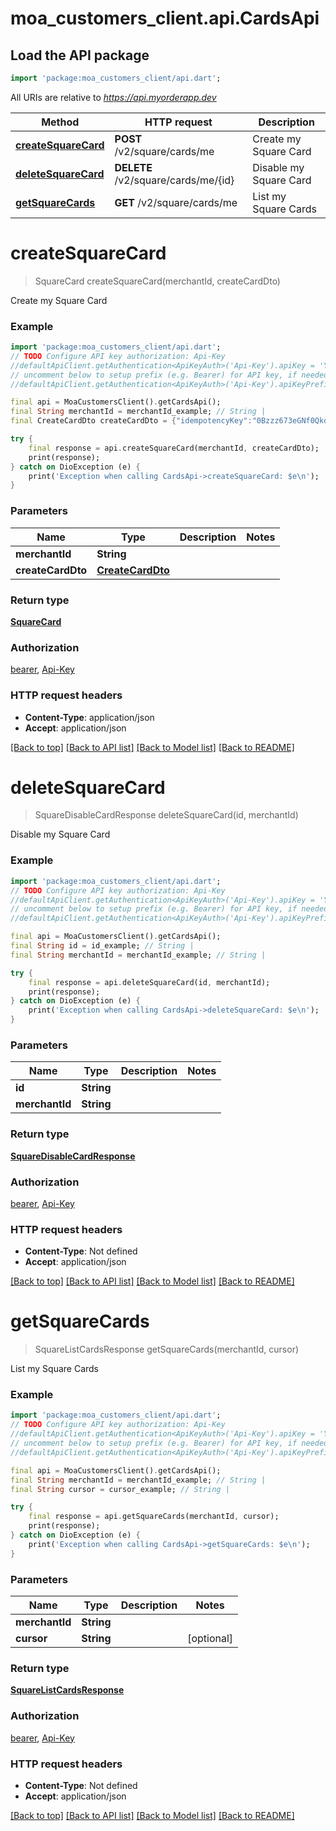 # moa_customers_client.api.CardsApi

## Load the API package
```dart
import 'package:moa_customers_client/api.dart';
```

All URIs are relative to *https://api.myorderapp.dev*

Method | HTTP request | Description
------------- | ------------- | -------------
[**createSquareCard**](CardsApi.md#createsquarecard) | **POST** /v2/square/cards/me | Create my Square Card
[**deleteSquareCard**](CardsApi.md#deletesquarecard) | **DELETE** /v2/square/cards/me/{id} | Disable my Square Card
[**getSquareCards**](CardsApi.md#getsquarecards) | **GET** /v2/square/cards/me | List my Square Cards


# **createSquareCard**
> SquareCard createSquareCard(merchantId, createCardDto)

Create my Square Card

### Example
```dart
import 'package:moa_customers_client/api.dart';
// TODO Configure API key authorization: Api-Key
//defaultApiClient.getAuthentication<ApiKeyAuth>('Api-Key').apiKey = 'YOUR_API_KEY';
// uncomment below to setup prefix (e.g. Bearer) for API key, if needed
//defaultApiClient.getAuthentication<ApiKeyAuth>('Api-Key').apiKeyPrefix = 'Bearer';

final api = MoaCustomersClient().getCardsApi();
final String merchantId = merchantId_example; // String | 
final CreateCardDto createCardDto = {"idempotencyKey":"0Bzzz673eGNf0QkqRSZ6F","sourceId":"cnon:card-nonce-ok","postalCode":"94103"}; // CreateCardDto | 

try {
    final response = api.createSquareCard(merchantId, createCardDto);
    print(response);
} catch on DioException (e) {
    print('Exception when calling CardsApi->createSquareCard: $e\n');
}
```

### Parameters

Name | Type | Description  | Notes
------------- | ------------- | ------------- | -------------
 **merchantId** | **String**|  | 
 **createCardDto** | [**CreateCardDto**](CreateCardDto.md)|  | 

### Return type

[**SquareCard**](SquareCard.md)

### Authorization

[bearer](../README.md#bearer), [Api-Key](../README.md#Api-Key)

### HTTP request headers

 - **Content-Type**: application/json
 - **Accept**: application/json

[[Back to top]](#) [[Back to API list]](../README.md#documentation-for-api-endpoints) [[Back to Model list]](../README.md#documentation-for-models) [[Back to README]](../README.md)

# **deleteSquareCard**
> SquareDisableCardResponse deleteSquareCard(id, merchantId)

Disable my Square Card

### Example
```dart
import 'package:moa_customers_client/api.dart';
// TODO Configure API key authorization: Api-Key
//defaultApiClient.getAuthentication<ApiKeyAuth>('Api-Key').apiKey = 'YOUR_API_KEY';
// uncomment below to setup prefix (e.g. Bearer) for API key, if needed
//defaultApiClient.getAuthentication<ApiKeyAuth>('Api-Key').apiKeyPrefix = 'Bearer';

final api = MoaCustomersClient().getCardsApi();
final String id = id_example; // String | 
final String merchantId = merchantId_example; // String | 

try {
    final response = api.deleteSquareCard(id, merchantId);
    print(response);
} catch on DioException (e) {
    print('Exception when calling CardsApi->deleteSquareCard: $e\n');
}
```

### Parameters

Name | Type | Description  | Notes
------------- | ------------- | ------------- | -------------
 **id** | **String**|  | 
 **merchantId** | **String**|  | 

### Return type

[**SquareDisableCardResponse**](SquareDisableCardResponse.md)

### Authorization

[bearer](../README.md#bearer), [Api-Key](../README.md#Api-Key)

### HTTP request headers

 - **Content-Type**: Not defined
 - **Accept**: application/json

[[Back to top]](#) [[Back to API list]](../README.md#documentation-for-api-endpoints) [[Back to Model list]](../README.md#documentation-for-models) [[Back to README]](../README.md)

# **getSquareCards**
> SquareListCardsResponse getSquareCards(merchantId, cursor)

List my Square Cards

### Example
```dart
import 'package:moa_customers_client/api.dart';
// TODO Configure API key authorization: Api-Key
//defaultApiClient.getAuthentication<ApiKeyAuth>('Api-Key').apiKey = 'YOUR_API_KEY';
// uncomment below to setup prefix (e.g. Bearer) for API key, if needed
//defaultApiClient.getAuthentication<ApiKeyAuth>('Api-Key').apiKeyPrefix = 'Bearer';

final api = MoaCustomersClient().getCardsApi();
final String merchantId = merchantId_example; // String | 
final String cursor = cursor_example; // String | 

try {
    final response = api.getSquareCards(merchantId, cursor);
    print(response);
} catch on DioException (e) {
    print('Exception when calling CardsApi->getSquareCards: $e\n');
}
```

### Parameters

Name | Type | Description  | Notes
------------- | ------------- | ------------- | -------------
 **merchantId** | **String**|  | 
 **cursor** | **String**|  | [optional] 

### Return type

[**SquareListCardsResponse**](SquareListCardsResponse.md)

### Authorization

[bearer](../README.md#bearer), [Api-Key](../README.md#Api-Key)

### HTTP request headers

 - **Content-Type**: Not defined
 - **Accept**: application/json

[[Back to top]](#) [[Back to API list]](../README.md#documentation-for-api-endpoints) [[Back to Model list]](../README.md#documentation-for-models) [[Back to README]](../README.md)

